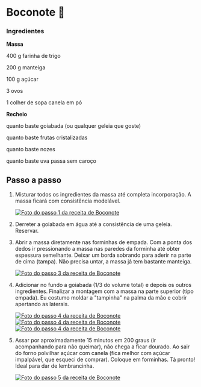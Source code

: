 # **Boconote** :cake:

### Ingredientes

**Massa**

400 g farinha de trigo

200 g manteiga

100 g açúcar

3 ovos

1 colher de sopa canela em pó



**Recheio**

quanto baste goiabada (ou qualquer geleia que goste)

quanto baste frutas cristalizadas

quanto baste nozes

quanto baste uva passa sem caroço



## Passo a passo

1. Misturar todos os ingredientes da massa até completa incorporação. A massa ficará com consistência modelável.

   [![Foto do passo 1 da receita de Boconote](https://img-global.cpcdn.com/steps/7dd3773bab3f9aea/160x128cq70/receita-boconote-foto-do-passo-1.jpg)](https://cookpad.com/br/step_attachment/images/7dd3773bab3f9aea)

2. Derreter a goiabada em água até a consistência de uma geleia. Reservar.

3. Abrir a massa diretamente nas forminhas de empada. Com a ponta dos dedos ir pressionando a massa nas paredes da forminha até obter espessura semelhante. Deixar um borda sobrando para aderir na parte de cima (tampa). Não precisa untar, a massa já tem bastante manteiga.

   [![Foto do passo 3 da receita de Boconote](https://img-global.cpcdn.com/steps/eece3fe75b12e0e9/160x128cq70/receita-boconote-foto-do-passo-3.jpg)](https://cookpad.com/br/step_attachment/images/eece3fe75b12e0e9)

4. Adicionar no fundo a goiabada (1/3 do volume total) e depois os outros ingredientes. Finalizar a montagem com a massa na parte superior (tipo empada). Eu costumo moldar a "tampinha" na palma da mão e cobrir apertando as laterais.

   [![Foto do passo 4 da receita de Boconote](https://img-global.cpcdn.com/steps/97724ede6777783e/160x128cq70/receita-boconote-foto-do-passo-4.jpg)](https://cookpad.com/br/step_attachment/images/97724ede6777783e)[![Foto do passo 4 da receita de Boconote](https://img-global.cpcdn.com/steps/8cc429c1ec1a6baf/160x128cq70/receita-boconote-foto-do-passo-4.jpg)](https://cookpad.com/br/step_attachment/images/8cc429c1ec1a6baf)[![Foto do passo 4 da receita de Boconote](https://img-global.cpcdn.com/steps/b3ce550926c3a4c6/160x128cq70/receita-boconote-foto-do-passo-4.jpg)](https://cookpad.com/br/step_attachment/images/b3ce550926c3a4c6)

5. Assar por aproximadamente 15 minutos em 200 graus (ir acompanhando para não queimar), não chega a ficar dourado. Ao sair do forno polvilhar açúcar com canela (fica melhor com açúcar impalpável, que esqueci de comprar). Coloque em forminhas. Tá pronto! Ideal para dar de lembrancinha.

   [![Foto do passo 5 da receita de Boconote](https://img-global.cpcdn.com/steps/d58153a7e12507c7/160x128cq70/receita-boconote-foto-do-passo-5.jpg)](https://cookpad.com/br/step_attachment/images/d58153a7e12507c7)

